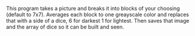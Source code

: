 This program takes a picture and breaks it into blocks of your choosing (default to 7x7). Averages each block to one greayscale color and replaces that with a side of a dice, 6 for darkest 1 for lightest. Then saves that image and the array of dice so it can be built and seen.
